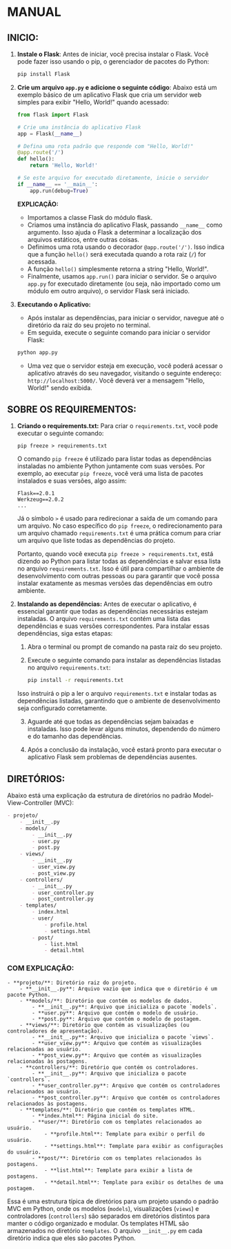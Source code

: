 # MANUAL
## INICIO:
1. **Instale o Flask**:
    Antes de iniciar, você precisa instalar o Flask. Você pode fazer isso usando o pip, o gerenciador de pacotes do Python:
    ```bash
    pip install Flask
    ```

2. **Crie um arquivo `app.py` e adicione o seguinte código**:
    Abaixo está um exemplo básico de um aplicativo Flask que cria um servidor web simples para exibir "Hello, World!" quando acessado:

    ```python
    from flask import Flask

    # Crie uma instância do aplicativo Flask
    app = Flask(__name__)

    # Defina uma rota padrão que responde com "Hello, World!"
    @app.route('/')
    def hello():
        return 'Hello, World!'

    # Se este arquivo for executado diretamente, inicie o servidor
    if __name__ == '__main__':
        app.run(debug=True)
    ```

    **EXPLICAÇÃO:**
    - Importamos a classe Flask do módulo flask.
    - Criamos uma instância do aplicativo Flask, passando `__name__` como argumento. Isso ajuda o Flask a determinar a localização dos arquivos estáticos, entre outras coisas.
    - Definimos uma rota usando o decorador `@app.route('/')`. Isso indica que a função `hello()` será executada quando a rota raiz (`/`) for acessada.
    - A função `hello()` simplesmente retorna a string "Hello, World!".
    - Finalmente, usamos `app.run()` para iniciar o servidor. Se o arquivo `app.py` for executado diretamente (ou seja, não importado como um módulo em outro arquivo), o servidor Flask será iniciado.
    
3. **Executando o Aplicativo:**
   - Após instalar as dependências, para iniciar o servidor, navegue até o diretório da raiz do seu projeto no terminal.
   - Em seguida, execute o seguinte comando para iniciar o servidor Flask:
   ```bash
   python app.py
   ```
   - Uma vez que o servidor esteja em execução, você poderá acessar o aplicativo através do seu navegador, visitando o seguinte endereço: `http://localhost:5000/`. Você deverá ver a mensagem "Hello, World!" sendo exibida.

## SOBRE OS REQUIREMENTOS:
1. **Criando o requirements.txt:**
    Para criar o `requirements.txt`, você pode executar o seguinte comando:
    ```
    pip freeze > requirements.txt
    ```

    O comando `pip freeze` é utilizado para listar todas as dependências instaladas no ambiente Python juntamente com suas versões. Por exemplo, ao executar `pip freeze`, você verá uma lista de pacotes instalados e suas versões, algo assim:

    ```
    Flask==2.0.1
    Werkzeug==2.0.2
    ...
    ```

    Já o símbolo `>` é usado para redirecionar a saída de um comando para um arquivo. No caso específico do `pip freeze`, o redirecionamento para um arquivo chamado `requirements.txt` é uma prática comum para criar um arquivo que liste todas as dependências do projeto.

    Portanto, quando você executa `pip freeze > requirements.txt`, está dizendo ao Python para listar todas as dependências e salvar essa lista no arquivo `requirements.txt`. Isso é útil para compartilhar o ambiente de desenvolvimento com outras pessoas ou para garantir que você possa instalar exatamente as mesmas versões das dependências em outro ambiente.

2. **Instalando as dependências:**
    Antes de executar o aplicativo, é essencial garantir que todas as dependências necessárias estejam instaladas. O arquivo `requirements.txt` contém uma lista das dependências e suas versões correspondentes. Para instalar essas dependências, siga estas etapas:

    1. Abra o terminal ou prompt de comando na pasta raiz do seu projeto.

    2. Execute o seguinte comando para instalar as dependências listadas no arquivo `requirements.txt`:
    
        ```bash
        pip install -r requirements.txt
        ```

    Isso instruirá o pip a ler o arquivo `requirements.txt` e instalar todas as dependências listadas, garantindo que o ambiente de desenvolvimento seja configurado corretamente.

    3. Aguarde até que todas as dependências sejam baixadas e instaladas. Isso pode levar alguns minutos, dependendo do número e do tamanho das dependências.

    4. Após a conclusão da instalação, você estará pronto para executar o aplicativo Flask sem problemas de dependências ausentes.

## DIRETÓRIOS:
Abaixo está uma explicação da estrutura de diretórios no padrão Model-View-Controller (MVC):

```markdown
- projeto/
    - __init__.py
    - models/
        - __init__.py
        - user.py
        - post.py
    - views/
        - __init__.py
        - user_view.py
        - post_view.py
    - controllers/
        - __init__.py
        - user_controller.py
        - post_controller.py
    - templates/
        - index.html
        - user/
            - profile.html
            - settings.html
        - post/
            - list.html
            - detail.html
```

### COM EXPLICAÇÃO:
```
- **projeto/**: Diretório raiz do projeto.
    - **__init__.py**: Arquivo vazio que indica que o diretório é um pacote Python.
    - **models/**: Diretório que contém os modelos de dados.
        - **__init__.py**: Arquivo que inicializa o pacote `models`.
        - **user.py**: Arquivo que contém o modelo de usuário.
        - **post.py**: Arquivo que contém o modelo de postagem.
    - **views/**: Diretório que contém as visualizações (ou controladores de apresentação).
        - **__init__.py**: Arquivo que inicializa o pacote `views`.
        - **user_view.py**: Arquivo que contém as visualizações relacionadas ao usuário.
        - **post_view.py**: Arquivo que contém as visualizações relacionadas às postagens.
    - **controllers/**: Diretório que contém os controladores.
        - **__init__.py**: Arquivo que inicializa o pacote `controllers`.
        - **user_controller.py**: Arquivo que contém os controladores relacionados ao usuário.
        - **post_controller.py**: Arquivo que contém os controladores relacionados às postagens.
    - **templates/**: Diretório que contém os templates HTML.
        - **index.html**: Página inicial do site.
        - **user/**: Diretório com os templates relacionados ao usuário.
            - **profile.html**: Template para exibir o perfil do usuário.
            - **settings.html**: Template para exibir as configurações do usuário.
        - **post/**: Diretório com os templates relacionados às postagens.
            - **list.html**: Template para exibir a lista de postagens.
            - **detail.html**: Template para exibir os detalhes de uma postagem.
```

Essa é uma estrutura típica de diretórios para um projeto usando o padrão MVC em Python, onde os modelos (`models`), visualizações (`views`) e controladores (`controllers`) são separados em diretórios distintos para manter o código organizado e modular. Os templates HTML são armazenados no diretório `templates`. O arquivo `__init__.py` em cada diretório indica que eles são pacotes Python.

    







